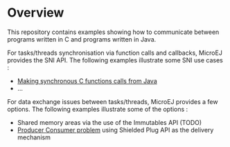 # Overview

This repository contains examples showing how to communicate between programs written in C and programs written in Java.

For tasks/threads synchronisation via function calls and callbacks, MicroEJ provides the SNI API.
The following examples illustrate some SNI use cases :
* [Making synchronous C functions calls from Java](/CallingCFromJava)
* ...

For data exchange issues between tasks/threads, MicroEJ provides a few options.
The following examples illustrate some of the options :
* Shared memory areas via the use of the Immutables API (TODO)
* [Producer Consumer problem](/ProducerConsumerUsingShieldedPlug) using Shielded Plug API as the delivery mechanism